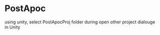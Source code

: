 PostApoc
========

using unity, select PostApocProj folder during open other project dialouge in Unity

